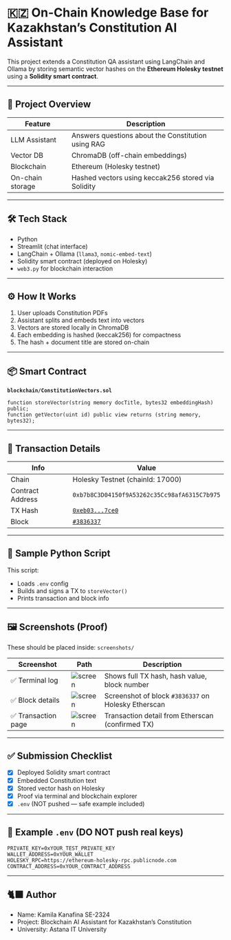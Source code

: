 # 🇰🇿 On-Chain Knowledge Base for Kazakhstan’s Constitution AI Assistant

This project extends a Constitution QA assistant using LangChain and Ollama by storing semantic vector hashes on the **Ethereum Holesky testnet** using a **Solidity smart contract**.

---

## 🧠 Project Overview

| Feature | Description |
|--------|-------------|
| LLM Assistant | Answers questions about the Constitution using RAG |
| Vector DB | ChromaDB (off-chain embeddings) |
| Blockchain | Ethereum (Holesky testnet) |
| On-chain storage | Hashed vectors using keccak256 stored via Solidity |

---

## 🛠 Tech Stack

- Python
- Streamlit (chat interface)
- LangChain + Ollama (`llama3`, `nomic-embed-text`)
- Solidity smart contract (deployed on Holesky)
- `web3.py` for blockchain interaction

---

## ⚙️ How It Works

1. User uploads Constitution PDFs
2. Assistant splits and embeds text into vectors
3. Vectors are stored locally in ChromaDB
4. Each embedding is hashed (keccak256) for compactness
5. The hash + document title are stored on-chain

---

## 📦 Smart Contract

**`blockchain/ConstitutionVectors.sol`**

```solidity
function storeVector(string memory docTitle, bytes32 embeddingHash) public;
function getVector(uint id) public view returns (string memory, bytes32);
````

---

## 🔗 Transaction Details

| Info             | Value                                                                                                                 |
| ---------------- | --------------------------------------------------------------------------------------------------------------------- |
| Chain            | Holesky Testnet (chainId: 17000)                                                                                      |
| Contract Address | `0xb7b8C3D04150f9A53262c35Cc98afA6315C7b975`                                                                          |
| TX Hash          | [`0xeb03...7ce0`](https://holesky.etherscan.io/tx/0xeb03292717e6c7a31caa9cbacbd83a5561b48c7a5ca3a8a256e8d7bf44567ce0) |
| Block            | [`#3836337`](https://holesky.etherscan.io/block/3836337)                                                              |

---

## 💾 Sample Python Script

This script:

* Loads `.env` config
* Builds and signs a TX to `storeVector()`
* Prints transaction and block info

---

## 🖼 Screenshots (Proof)

These should be placed inside: `screenshots/`

| Screenshot         | Path                                 | Description                                         |
| ------------------ | ------------------------------------ | --------------------------------------------------- |
| ✅ Terminal log     | ![screen](screenshots/tx_terminal_output.png)| Shows full TX hash, hash value, block number        |
| ✅ Block details    | ![screen](screenshots/block.png)      | Screenshot of block `#3836337` on Holesky Etherscan |
| ✅ Transaction page | ![screen](screenshots/tx.png)   | Transaction detail from Etherscan (confirmed TX)    |

---

## ✅ Submission Checklist

* [x] Deployed Solidity smart contract
* [x] Embedded Constitution text
* [x] Stored vector hash on Holesky
* [x] Proof via terminal and blockchain explorer
* [x] `.env` (NOT pushed — safe example included)

---

## 🧪 Example `.env` (DO NOT push real keys)

```env
PRIVATE_KEY=0xYOUR_TEST_PRIVATE_KEY
WALLET_ADDRESS=0xYOUR_WALLET
HOLESKY_RPC=https://ethereum-holesky-rpc.publicnode.com
CONTRACT_ADDRESS=0xYOUR_CONTRACT_ADDRESS
```

---

## 🐈‍⬛ Author

* Name: Kamila Kanafina SE-2324
* Project: Blockchain AI Assistant for Kazakhstan’s Constitution
* University: Astana IT University

